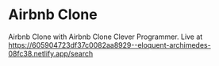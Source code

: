 # Airbnb Clone 

Airbnb Clone  with Airbnb Clone Clever Programmer.
Live at https://605904723df37c0082aa8929--eloquent-archimedes-08fc38.netlify.app/search
